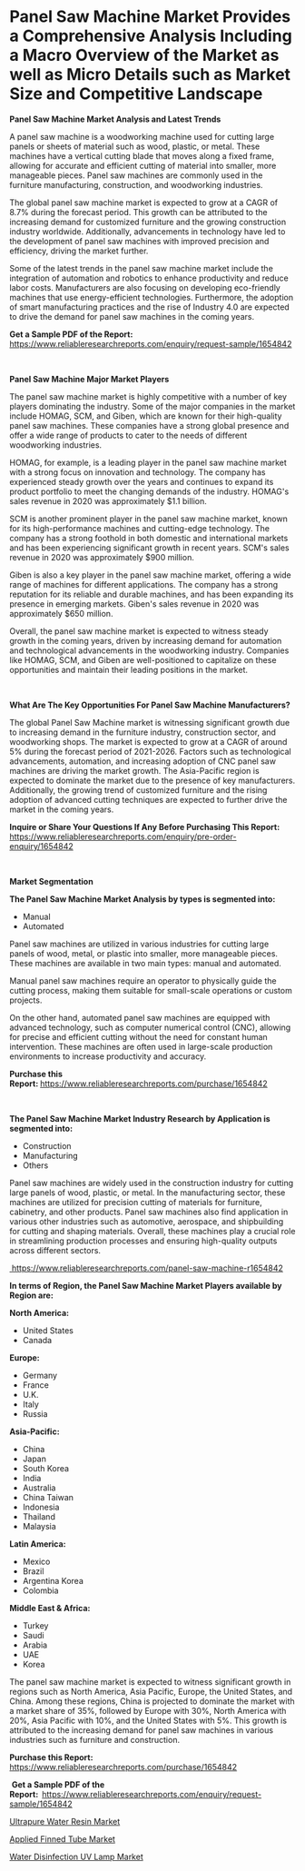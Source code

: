 <p><h1>Panel Saw Machine Market Provides a Comprehensive Analysis Including a Macro Overview of the Market as well as Micro Details such as Market Size and Competitive Landscape</h1></p><p><strong>Panel Saw Machine Market Analysis and Latest Trends</strong></p>
<p><p>A panel saw machine is a woodworking machine used for cutting large panels or sheets of material such as wood, plastic, or metal. These machines have a vertical cutting blade that moves along a fixed frame, allowing for accurate and efficient cutting of material into smaller, more manageable pieces. Panel saw machines are commonly used in the furniture manufacturing, construction, and woodworking industries.</p><p>The global panel saw machine market is expected to grow at a CAGR of 8.7% during the forecast period. This growth can be attributed to the increasing demand for customized furniture and the growing construction industry worldwide. Additionally, advancements in technology have led to the development of panel saw machines with improved precision and efficiency, driving the market further.</p><p>Some of the latest trends in the panel saw machine market include the integration of automation and robotics to enhance productivity and reduce labor costs. Manufacturers are also focusing on developing eco-friendly machines that use energy-efficient technologies. Furthermore, the adoption of smart manufacturing practices and the rise of Industry 4.0 are expected to drive the demand for panel saw machines in the coming years.</p></p>
<p><strong>Get a Sample PDF of the Report:&nbsp;</strong> <a href="https://www.reliableresearchreports.com/enquiry/request-sample/1654842">https://www.reliableresearchreports.com/enquiry/request-sample/1654842</a></p>
<p>&nbsp;</p>
<p><strong>Panel Saw Machine Major Market Players</strong></p>
<p><p>The panel saw machine market is highly competitive with a number of key players dominating the industry. Some of the major companies in the market include HOMAG, SCM, and Giben, which are known for their high-quality panel saw machines. These companies have a strong global presence and offer a wide range of products to cater to the needs of different woodworking industries.</p><p>HOMAG, for example, is a leading player in the panel saw machine market with a strong focus on innovation and technology. The company has experienced steady growth over the years and continues to expand its product portfolio to meet the changing demands of the industry. HOMAG's sales revenue in 2020 was approximately $1.1 billion.</p><p>SCM is another prominent player in the panel saw machine market, known for its high-performance machines and cutting-edge technology. The company has a strong foothold in both domestic and international markets and has been experiencing significant growth in recent years. SCM's sales revenue in 2020 was approximately $900 million.</p><p>Giben is also a key player in the panel saw machine market, offering a wide range of machines for different applications. The company has a strong reputation for its reliable and durable machines, and has been expanding its presence in emerging markets. Giben's sales revenue in 2020 was approximately $650 million.</p><p>Overall, the panel saw machine market is expected to witness steady growth in the coming years, driven by increasing demand for automation and technological advancements in the woodworking industry. Companies like HOMAG, SCM, and Giben are well-positioned to capitalize on these opportunities and maintain their leading positions in the market.</p></p>
<p>&nbsp;</p>
<p><strong>What Are The Key Opportunities For Panel Saw Machine Manufacturers?</strong></p>
<p><p>The global Panel Saw Machine market is witnessing significant growth due to increasing demand in the furniture industry, construction sector, and woodworking shops. The market is expected to grow at a CAGR of around 5% during the forecast period of 2021-2026. Factors such as technological advancements, automation, and increasing adoption of CNC panel saw machines are driving the market growth. The Asia-Pacific region is expected to dominate the market due to the presence of key manufacturers. Additionally, the growing trend of customized furniture and the rising adoption of advanced cutting techniques are expected to further drive the market in the coming years.</p></p>
<p><strong>Inquire or Share Your Questions If Any Before Purchasing This Report:</strong> <a href="https://www.reliableresearchreports.com/enquiry/pre-order-enquiry/1654842">https://www.reliableresearchreports.com/enquiry/pre-order-enquiry/1654842</a></p>
<p>&nbsp;</p>
<p><strong>Market Segmentation</strong></p>
<p><strong>The Panel Saw Machine Market Analysis by types is segmented into:</strong></p>
<p><ul><li>Manual</li><li>Automated</li></ul></p>
<p><p>Panel saw machines are utilized in various industries for cutting large panels of wood, metal, or plastic into smaller, more manageable pieces. These machines are available in two main types: manual and automated. </p><p>Manual panel saw machines require an operator to physically guide the cutting process, making them suitable for small-scale operations or custom projects. </p><p>On the other hand, automated panel saw machines are equipped with advanced technology, such as computer numerical control (CNC), allowing for precise and efficient cutting without the need for constant human intervention. These machines are often used in large-scale production environments to increase productivity and accuracy.</p></p>
<p><strong>Purchase this Report:&nbsp;</strong><a href="https://www.reliableresearchreports.com/purchase/1654842">https://www.reliableresearchreports.com/purchase/1654842</a></p>
<p>&nbsp;</p>
<p><strong>The Panel Saw Machine Market Industry Research by Application is segmented into:</strong></p>
<p><ul><li>Construction</li><li>Manufacturing</li><li>Others</li></ul></p>
<p><p>Panel saw machines are widely used in the construction industry for cutting large panels of wood, plastic, or metal. In the manufacturing sector, these machines are utilized for precision cutting of materials for furniture, cabinetry, and other products. Panel saw machines also find application in various other industries such as automotive, aerospace, and shipbuilding for cutting and shaping materials. Overall, these machines play a crucial role in streamlining production processes and ensuring high-quality outputs across different sectors.</p></p>
<p><a href="https://www.reliableresearchreports.com/panel-saw-machine-r1654842">&nbsp;https://www.reliableresearchreports.com/panel-saw-machine-r1654842</a></p>
<p><strong>In terms of Region, the Panel Saw Machine Market Players available by Region are:</strong></p>
<p>
    <p> <strong> North America: </strong>
        <ul>
            <li>United States</li>
            <li>Canada</li>
        </ul>
        </p> 
    <p> <strong> Europe: </strong>
        <ul>
            <li>Germany</li>
            <li>France</li>
            <li>U.K.</li>
            <li>Italy</li>
            <li>Russia</li>
        </ul>
        </p> 
    <p> <strong> Asia-Pacific: </strong>
        <ul>
            <li>China</li>
            <li>Japan</li>
            <li>South Korea</li>
            <li>India</li>
            <li>Australia</li>
            <li>China Taiwan</li>
            <li>Indonesia</li>
            <li>Thailand</li>
            <li>Malaysia</li>
        </ul>
        </p> 
    <p> <strong> Latin America: </strong>
        <ul>
            <li>Mexico</li>
            <li>Brazil</li>
            <li>Argentina Korea</li>
            <li>Colombia</li>
        </ul>
        </p> 
    <p> <strong> Middle East & Africa: </strong>
        <ul>
            <li>Turkey</li>
            <li>Saudi</li>
            <li>Arabia</li>
            <li>UAE</li>
            <li>Korea</li>
        </ul>
    </p>
    </p>
<p><p>The panel saw machine market is expected to witness significant growth in regions such as North America, Asia Pacific, Europe, the United States, and China. Among these regions, China is projected to dominate the market with a market share of 35%, followed by Europe with 30%, North America with 20%, Asia Pacific with 10%, and the United States with 5%. This growth is attributed to the increasing demand for panel saw machines in various industries such as furniture and construction.</p></p>
<p><strong>Purchase this Report: </strong><a href="https://www.reliableresearchreports.com/purchase/1654842">https://www.reliableresearchreports.com/purchase/1654842</a></p>
<p>&nbsp;<strong>Get a Sample PDF of the Report:&nbsp;&nbsp;</strong><a href="https://www.reliableresearchreports.com/enquiry/request-sample/1654842">https://www.reliableresearchreports.com/enquiry/request-sample/1654842</a></p>
<p><strong></strong></p>
<p><p><a href="https://www.linkedin.com/pulse/ultrapure-water-resin-market-size-growth-segmentation-regional-uamif?trackingId=mOmUYgjUkSozyCmFgeWfDA%3D%3D">Ultrapure Water Resin Market</a></p><p><a href="https://www.linkedin.com/pulse/insights-applied-finned-tube-market-size-analysing-share-yajsf?trackingId=4%2FcB%2Bb3zDbLgsFHsaD25uA%3D%3D">Applied Finned Tube Market</a></p><p><a href="https://www.linkedin.com/pulse/water-disinfection-uv-lamp-market-research-report-its-history-3b1re">Water Disinfection UV Lamp Market</a></p></p>